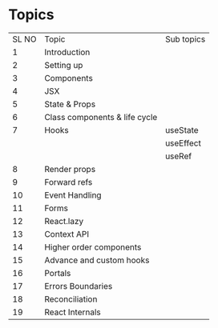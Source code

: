 # Topics

||||
|-|-|-|
SL NO|Topic|Sub topics|Status|
|1|Introduction||
|2|Setting up|
|3| Components|
|4|JSX|
|5|State & Props|
|6| Class components & life cycle|
|7|Hooks|useState|
|||useEffect
|||useRef|
|8|Render props
|9|Forward refs
|10|Event Handling
|11|Forms
|12|React.lazy
|13|Context API|
|14| Higher order components
|15|Advance and custom hooks
|16|Portals
|17|Errors Boundaries
|18|Reconciliation|
|19|React Internals|


